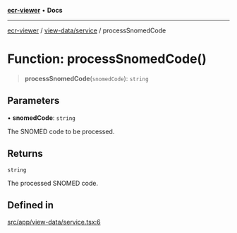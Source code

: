 [**ecr-viewer**](../../../README.md) • **Docs**

***

[ecr-viewer](../../../README.md) / [view-data/service](../README.md) / processSnomedCode

# Function: processSnomedCode()

> **processSnomedCode**(`snomedCode`): `string`

## Parameters

• **snomedCode**: `string`

The SNOMED code to be processed.

## Returns

`string`

The processed SNOMED code.

## Defined in

[src/app/view-data/service.tsx:6](https://github.com/CDCgov/phdi/blob/55d1a87d29da9da2522ba2a73bc122cba666b133/containers/ecr-viewer/src/app/view-data/service.tsx#L6)
